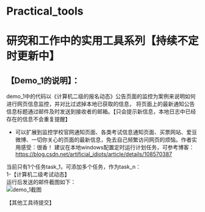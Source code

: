 # Practical_tools
# 研究和工作中的实用工具系列【持续不定时更新中】

## 【Demo_1的说明】：

  demo_1中的代码以《计算机二级的报名动态》公告页面的监控为案例来说明如何进行网页信息监控，并对比过滤掉本地已获取的信息，
将页面上的最新通知公告信息标题通过邮件及时发送到接收者的邮箱。【只会提示新信息，本地日志中已经存在的信息不会重复提醒】

*   可以扩展到监控学校官网通知页面、各类考试信息通知页面、买票网站、爱豆微博、一切你关心的页面的最新信息，免去自己频繁访问网页的烦恼。作者实用感受：很香！
建议在本地windows配置定时运行计划任务，可参考博客：https://blog.csdn.net/artificial_idiots/article/details/108570387

当前只有1个任务task_1，可添加多个任务，作为task_n：  
1-【计算机二级考试动态】  
运行后发送的邮件截图如下：  
![demo_1截图](https://github.com/yguo18/CircleFollowButton/raw/master/Assets/Image/xiaoguotu.png)

【其他工具待提交】  

